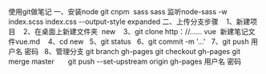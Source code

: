 
使用git做笔记
一、安装node git cnpm  sass
sass 监听node-sass  -w  index.scss  index.css  --output-style  expanded
二、上传分支步骤
    1、新建项目
    2、在桌面上新建文件夹  new
    3、git clone http：//...... vue  新建笔记文件vue.md
    4、cd new
    5、git status
    6、git commit -m '...'
    7、git push 用户名 密码
    8、管理分支
       git branch gh-pages
       git checkout gh-pages
       git merge master
       git push --set-upstream origin gh-pages 用户名 密码
